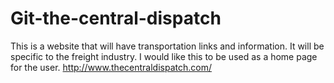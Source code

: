 # Git-the-central-dispatch
This is a website that will have transportation links and information.  It will be specific to the freight industry.
I would like this to be used as a home page for the user. http://www.thecentraldispatch.com/
